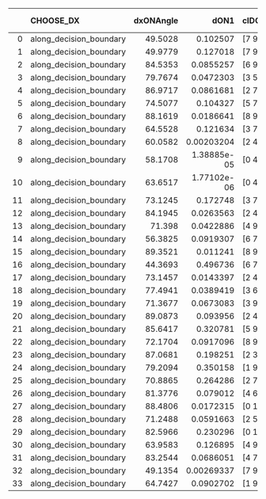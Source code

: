 |    | CHOOSE_DX               |   dxONAngle |        dON1 | cIDON1   |   dON_patch_1 |   nTON |         dON |   dxOFFAngle |     dOFF1 | cIDOFF1   |   dOFF_patch_1 |   nTOFF |      dOFF | SUCCESS   |   nExp |   dual_point_id |   subpoint_time_seconds |   total_execution_time |     logp |      dOFF/dON | Vote dOFF>dON   |
|---:|:------------------------|------------:|------------:|:---------|--------------:|-------:|------------:|-------------:|----------:|:----------|---------------:|--------:|----------:|:----------|-------:|----------------:|------------------------:|-----------------------:|---------:|--------------:|:----------------|
|  0 | along_decision_boundary |     49.5028 | 0.102507    | [7 9]    |   0.102507    |      1 | 0.102507    |      62.9307 | 0.122945  | [7 9]     |      0.122945  |       1 | 0.122945  | True      |      1 |               1 |                 3.0889  |                3.44717 |  0       |     1.19938   | True            |
|  1 | along_decision_boundary |     49.9779 | 0.127018    | [7 9]    |   0.127018    |      1 | 0.127018    |      58.5274 | 0.349581  | [7 9]     |      0.349581  |       1 | 0.349581  | True      |      2 |               2 |                 2.70342 |                6.15659 | -0.5     |     2.75221   | True            |
|  2 | along_decision_boundary |     84.5353 | 0.0855257   | [6 9]    |   0.0855257   |      1 | 0.0855257   |      80.3945 | 0.170028  | [6 9]     |      0.170028  |       1 | 0.170028  | True      |      3 |               4 |                 3.19231 |                9.42088 | -1       |     1.98803   | True            |
|  3 | along_decision_boundary |     79.7674 | 0.0472303   | [3 5]    |   0.0472303   |      1 | 0.0472303   |      80.466  | 0.0557719 | [3 5]     |      0.0557719 |       1 | 0.0557719 | True      |      4 |               5 |                 2.41164 |               11.8365  | -1.5     |     1.18085   | True            |
|  4 | along_decision_boundary |     86.9717 | 0.0861681   | [2 7]    |   0.0861681   |      1 | 0.0861681   |      80.9956 | 0.110718  | [2 7]     |      0.110718  |       1 | 0.110718  | True      |      5 |               6 |                 2.38369 |               14.2242  | -2       |     1.28491   | True            |
|  5 | along_decision_boundary |     74.5077 | 0.104327    | [5 7]    |   0.104327    |      1 | 0.104327    |      64.072  | 0.0671499 | [5 7]     |      0.0671499 |       1 | 0.0671499 | False     |      6 |              13 |                 1.70492 |               23.8105  | -2.5     |     0.643647  | False           |
|  6 | along_decision_boundary |     88.1619 | 0.0186641   | [8 9]    |   0.0186641   |      1 | 0.0186641   |      89.1724 | 0.0283681 | [8 9]     |      0.0283681 |       1 | 0.0283681 | True      |      7 |              14 |                 1.0682  |               24.8862  | -1.33333 |     1.51993   | True            |
|  7 | along_decision_boundary |     64.5528 | 0.121634    | [3 7]    |   0.121634    |      1 | 0.121634    |      56.7839 | 0.0686284 | [3 7]     |      0.0686284 |       1 | 0.0686284 | False     |      8 |              15 |                 2.13222 |               27.0244  | -1.78571 |     0.564222  | False           |
|  8 | along_decision_boundary |     60.0582 | 0.00203204  | [2 4]    |   0.00203204  |      1 | 0.00203204  |      63.3418 | 0.0524744 | [2 4]     |      0.0524744 |       1 | 0.0524744 | True      |      9 |              19 |                 2.33747 |               31.3413  | -1       |    25.8235    | True            |
|  9 | along_decision_boundary |     58.1708 | 1.38885e-05 | [0 4]    |   1.38885e-05 |      1 | 1.38885e-05 |      80.3108 | 0.0367051 | [1 4]     |      0.0367051 |       1 | 0.0367051 | True      |     10 |              20 |                 1.67321 |               33.0227  | -1.38889 |  2642.85      | True            |
| 10 | along_decision_boundary |     63.6517 | 1.77102e-06 | [0 4]    |   1.77102e-06 |      1 | 1.77102e-06 |      83.52   | 0.085973  | [1 4]     |      0.085973  |       1 | 0.085973  | True      |     11 |              21 |                 1.53704 |               34.5648  | -1.8     | 48544.2       | True            |
| 11 | along_decision_boundary |     73.1245 | 0.172748    | [3 7]    |   0.172748    |      1 | 0.172748    |      63.8754 | 0.0260278 | [3 7]     |      0.0260278 |       1 | 0.0260278 | False     |     12 |              23 |                 1.5883  |               36.1907  | -2.22727 |     0.15067   | False           |
| 12 | along_decision_boundary |     84.1945 | 0.0263563   | [2 4]    |   0.0263563   |      1 | 0.0263563   |      77.4586 | 0.116559  | [2 4]     |      0.116559  |       1 | 0.116559  | True      |     13 |              26 |                 1.24903 |               40.5667  | -1.5     |     4.42243   | True            |
| 13 | along_decision_boundary |     71.398  | 0.0422886   | [4 9]    |   0.0422886   |      1 | 0.0422886   |      67.732  | 0.0526701 | [4 9]     |      0.0526701 |       1 | 0.0526701 | True      |     14 |              30 |                 1.03952 |               43.8199  | -1.88462 |     1.24549   | True            |
| 14 | along_decision_boundary |     56.3825 | 0.0919307   | [6 7]    |   0.0919307   |      1 | 0.0919307   |      66.9074 | 0.149141  | [6 7]     |      0.149141  |       1 | 0.149141  | True      |     15 |              32 |                 1.55865 |               48.5839  | -2.28571 |     1.62232   | True            |
| 15 | along_decision_boundary |     89.3521 | 0.011241    | [8 9]    |   0.011241    |      1 | 0.011241    |      82.1022 | 0.0130974 | [8 9]     |      0.0130974 |       1 | 0.0130974 | True      |     16 |              33 |                 1.07374 |               49.6658  | -2.7     |     1.16515   | True            |
| 16 | along_decision_boundary |     44.3693 | 0.496736    | [6 7]    |   0.496736    |      1 | 0.496736    |      51.9666 | 0.326952  | [6 7]     |      0.326952  |       1 | 0.326952  | False     |     17 |              34 |                 5.04301 |               54.7168  | -3.125   |     0.658201  | False           |
| 17 | along_decision_boundary |     73.1457 | 0.0143397   | [2 4]    |   0.0143397   |      1 | 0.0143397   |      65.7554 | 0.832079  | [2 4]     |      0.832079  |       1 | 0.832079  | True      |     18 |              36 |                 4.4273  |               59.1794  | -2.38235 |    58.0264    | True            |
| 18 | along_decision_boundary |     77.4941 | 0.0389419   | [3 6]    |   0.0389419   |      1 | 0.0389419   |      89.8803 | 0.206575  | [3 6]     |      0.206575  |       1 | 0.206575  | True      |     19 |              38 |                 1.94455 |               61.1734  | -2.77778 |     5.3047    | True            |
| 19 | along_decision_boundary |     71.3677 | 0.0673083   | [3 9]    |   0.0673083   |      1 | 0.0673083   |      76.8134 | 0.195289  | [3 9]     |      0.195289  |       1 | 0.195289  | True      |     20 |              40 |                 4.07758 |               65.3011  | -3.18421 |     2.9014    | True            |
| 20 | along_decision_boundary |     89.0873 | 0.093956    | [2 4]    |   0.093956    |      1 | 0.093956    |      84.0233 | 0.345832  | [2 4]     |      0.345832  |       1 | 0.345832  | True      |     21 |              41 |                 4.66333 |               69.9734  | -3.6     |     3.68079   | True            |
| 21 | along_decision_boundary |     85.6417 | 0.320781    | [5 9]    |   0.320781    |      1 | 0.320781    |      78.1236 | 0.123135  | [5 9]     |      0.123135  |       1 | 0.123135  | False     |     22 |              45 |                 4.1901  |               76.3463  | -4.02381 |     0.383861  | False           |
| 22 | along_decision_boundary |     72.1704 | 0.0917096   | [8 9]    |   0.0917096   |      1 | 0.0917096   |      76.7105 | 0.511667  | [8 9]     |      0.511667  |       1 | 0.511667  | True      |     23 |              47 |                 5.73686 |               85.1033  | -3.27273 |     5.5792    | True            |
| 23 | along_decision_boundary |     87.0681 | 0.198251    | [2 3]    |   0.198251    |      1 | 0.198251    |      72.2148 | 0.0599206 | [2 3]     |      0.0599206 |       1 | 0.0599206 | False     |     24 |              50 |                 2.98958 |               91.2271  | -3.67391 |     0.302246  | False           |
| 24 | along_decision_boundary |     79.2094 | 0.350158    | [1 9]    |   0.350158    |      1 | 0.350158    |      81.1189 | 0.55169   | [1 9]     |      0.55169   |       1 | 0.55169   | True      |     25 |              51 |                 5.1024  |               96.3394  | -3       |     1.57555   | True            |
| 25 | along_decision_boundary |     70.8865 | 0.264286    | [2 7]    |   0.264286    |      1 | 0.264286    |      66.5314 | 0.0624737 | [2 7]     |      0.0624737 |       1 | 0.0624737 | False     |     26 |              53 |                 3.05128 |               99.4436  | -3.38    |     0.236387  | False           |
| 26 | along_decision_boundary |     81.3776 | 0.079012    | [4 6]    |   0.079012    |      1 | 0.079012    |      77.5903 | 0.0040567 | [4 6]     |      0.0040567 |       1 | 0.0040567 | False     |     27 |              55 |                 1.33887 |              103.824   | -2.76923 |     0.0513428 | False           |
| 27 | along_decision_boundary |     88.4806 | 0.0172315   | [0 1]    |   0.0172315   |      1 | 0.0172315   |      89.3762 | 0.073352  | [0 1]     |      0.073352  |       1 | 0.073352  | True      |     28 |              63 |                 1.53273 |              118.644   | -2.24074 |     4.25687   | True            |
| 28 | along_decision_boundary |     71.2488 | 0.0591663   | [2 5]    |   0.0591663   |      1 | 0.0591663   |      66.3815 | 0.156578  | [2 5]     |      0.156578  |       1 | 0.156578  | True      |     29 |              67 |                 2.13919 |              127.697   | -2.57143 |     2.6464    | True            |
| 29 | along_decision_boundary |     82.5966 | 0.230296    | [0 1]    |   0.230296    |      1 | 0.230296    |      73.2401 | 0.616161  | [0 1]     |      0.616161  |       1 | 0.616161  | True      |     30 |              69 |                 6.08006 |              133.818   | -2.91379 |     2.67551   | True            |
| 30 | along_decision_boundary |     63.9583 | 0.126895    | [4 9]    |   0.126895    |      1 | 0.126895    |      62.9115 | 0.10454   | [4 9]     |      0.10454   |       1 | 0.10454   | False     |     31 |              73 |                 2.47291 |              139.074   | -3.26667 |     0.823835  | False           |
| 31 | along_decision_boundary |     83.2544 | 0.0686051   | [4 7]    |   0.0686051   |      1 | 0.0686051   |      84.571  | 0.354656  | [4 7]     |      0.354656  |       1 | 0.354656  | True      |     32 |              75 |                 3.09779 |              142.224   | -2.72581 |     5.16952   | True            |
| 32 | along_decision_boundary |     49.1354 | 0.00269337  | [7 9]    |   0.00269337  |      1 | 0.00269337  |      65.7248 | 0.238458  | [7 9]     |      0.238458  |       1 | 0.238458  | True      |     33 |              76 |                 1.62601 |              143.856   | -3.0625  |    88.5352    | True            |
| 33 | along_decision_boundary |     64.7427 | 0.0902702   | [1 9]    |   0.0902702   |      1 | 0.0902702   |      80.6046 | 0.160124  | [0 9]     |      0.160124  |       1 | 0.160124  | True      |     34 |              77 |                 4.96355 |              148.825   | -3.40909 |     1.77383   | True            |